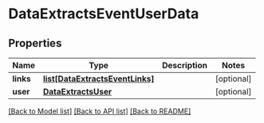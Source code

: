 # DataExtractsEventUserData

## Properties
Name | Type | Description | Notes
------------ | ------------- | ------------- | -------------
**links** | [**list[DataExtractsEventLinks]**](DataExtractsEventLinks.md) |  | [optional] 
**user** | [**DataExtractsUser**](DataExtractsUser.md) |  | [optional] 

[[Back to Model list]](../README.md#documentation-for-models) [[Back to API list]](../README.md#documentation-for-api-endpoints) [[Back to README]](../README.md)


